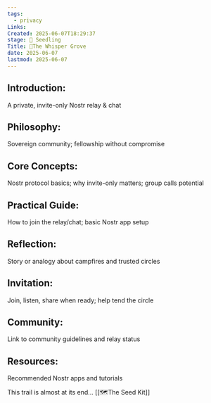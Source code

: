 ```yaml
---
tags:
  - privacy
Links: 
Created: 2025-06-07T18:29:37
stage: 🌱 Seedling
Title: 🍃The Whisper Grove
date: 2025-06-07
lastmod: 2025-06-07
---
```


## Introduction:
A private, invite-only Nostr relay & chat

## Philosophy: 
Sovereign community; fellowship without compromise

## Core Concepts: 
Nostr protocol basics; why invite-only matters; group calls potential

## Practical Guide: 
How to join the relay/chat; basic Nostr app setup

## Reflection: 
Story or analogy about campfires and trusted circles

## Invitation: 
Join, listen, share when ready; help tend the circle

## Community: 
Link to community guidelines and relay status

## Resources: 
Recommended Nostr apps and tutorials

This trail is almost at its end... [[🗺The Seed Kit]]